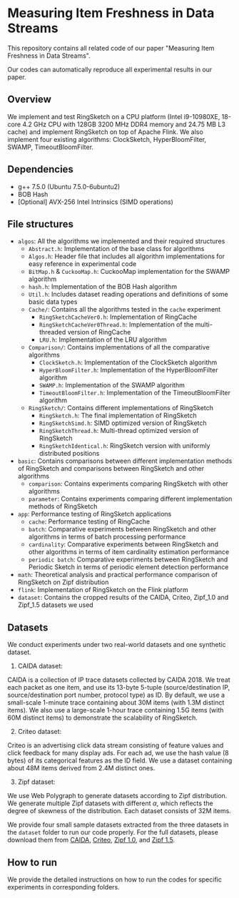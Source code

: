 # Measuring Item Freshness in Data Streams

This repository contains all related code of our paper "Measuring Item Freshness in Data Streams".

Our codes can automatically reproduce all experimental results in our paper.

## Overview

We implement and test RingSketch on a CPU platform (Intel i9-10980XE, 18-core 4.2 GHz CPU with 128GB 3200 MHz DDR4 memory and 24.75 MB L3 cache) and implement RingSketch on top of Apache Flink. We also implement four existing algorithms: ClockSketch, HyperBloomFilter, SWAMP, TimeoutBloomFilter. 

## Dependencies

- g++ 7.5.0 (Ubuntu 7.5.0-6ubuntu2)
- BOB Hash
- [Optional] AVX-256 Intel Intrinsics (SIMD operations)

## File structures

- `algos`: All the algorithms we implemented and their required structures
    - `Abstract.h`: Implementation of the base class for algorithms
    - `Algos.h`: Header file that includes all algorithm implementations for easy reference in experimental code
    - `BitMap.h` & `CuckooMap.h`: CuckooMap implementation for the SWAMP algorithm
    - `hash.h`: Implementation of the BOB Hash algorithm
    - `Util.h`: Includes dataset reading operations and definitions of some basic data types
    - `Cache/`: Contains all the algorithms tested in the `cache` experiment
        - `RingSketchCacheVer0.h`: Implementation of RingCache
        - `RingSketchCacheVer0Thread.h`: Implementation of the multi-threaded version of RingCache
        - `LRU.h`: Implementation of the LRU algorithm
    - `Comparison/`: Contains implementations of all the comparative algorithms
        - `ClockSketch.h`: Implementation of the ClockSketch algorithm
        - `HyperBloomFilter.h`: Implementation of the HyperBloomFilter algorithm
        - `SWAMP.h`: Implementation of the SWAMP algorithm
        - `TimeoutBloomFilter.h`: Implementation of the TimeoutBloomFilter algorithm
    - `RingSketch/`: Contains different implementations of RingSketch
        - `RingSketch.h`: The final implementation of RingSketch
        - `RingSketchSimd.h`: SIMD optimized version of RingSketch
        - `RingSketchThread.h`: Multi-thread optimized version of RingSketch
        - `RingSketchIdentical.h`: RingSketch version with uniformly distributed positions
- `basic`: Contains comparisons between different implementation methods of RingSketch and comparisons between RingSketch and other algorithms
    - `comparison`: Contains experiments comparing RingSketch with other algorithms
    - `parameter`: Contains experiments comparing different implementation methods of RingSketch
- `app`: Performance testing of RingSketch applications
    - `cache`: Performance testing of RingCache
    - `batch`: Comparative experiments between RingSketch and other algorithms in terms of batch processing performance
    - `cardinality`: Comparative experiments between RingSketch and other algorithms in terms of item cardinality estimation performance
    - `periodic batch`: Comparative experiments between RingSketch and Periodic Sketch in terms of periodic element detection performance
- `math`: Theoretical analysis and practical performance comparison of RingSketch on Zipf distribution
- `flink`: Implementation of RingSketch on the Flink platform
- `dataset`: Contains the cropped results of the CAIDA, Criteo, Zipf_1.0 and Zipf_1.5 datasets we used

## Datasets

We conduct experiments under two real-world datasets and one synthetic dataset.

1. CAIDA dataset:

  CAIDA is a collection of IP trace datasets collected by CAIDA 2018. We treat each packet as one item, and use its 13-byte 5-tuple (source/destination IP, source/destination port number, protocol type) as ID. By default, we use a small-scale 1-minute trace containing about 30M items (with 1.3M distinct items). We also use a large-scale 1-hour trace containing 1.5G items (with 60M distinct items) to demonstrate the scalability of RingSketch.

2. Criteo dataset:

  Criteo is an advertising click data stream consisting of feature values and click feedback for many display ads.
  For each ad, we use the hash value (8 bytes) of its categorical features as the ID field. 
  We use a dataset containing about 48M items derived from 2.4M distinct ones. 

3. Zipf dataset:

  We use Web Polygraph to generate datasets according to Zipf distribution. We generate multiple Zipf datasets with different $\alpha$, which reflects the degree of skewness of the distribution. 
  Each dataset consists of 32M items.

We provide four small sample datasets extracted from the three datasets in the `dataset` folder to run our code properly. For the full datasets, please download them from [CAIDA](https://www.caida.org/), [Criteo](https://ailab.criteo.com/download-criteo-1tb-click-logs-dataset/), [Zipf 1.0](https://drive.google.com/file/d/1-OTs5BYaK6UB26F0xKsOwnA00cjxDt26/view?usp=drive_link), and [Zipf 1.5](https://drive.google.com/file/d/1GfqimNTlG3RnTFClKdcGfS-lKq5dH3ED/view?usp=drive_link).

## How to run

We provide the detailed instructions on how to run the codes for specific experiments in corresponding folders.
